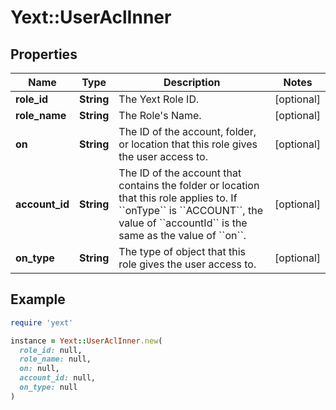 # Yext::UserAclInner

## Properties

| Name | Type | Description | Notes |
| ---- | ---- | ----------- | ----- |
| **role_id** | **String** | The Yext Role ID. | [optional] |
| **role_name** | **String** | The Role&#39;s Name.  | [optional] |
| **on** | **String** | The ID of the account, folder, or location that this role gives the user access to. | [optional] |
| **account_id** | **String** | The ID of the account that contains the folder or location that this role applies to.  If &#x60;&#x60;onType&#x60;&#x60; is &#x60;&#x60;ACCOUNT&#x60;&#x60;, the value of &#x60;&#x60;accountId&#x60;&#x60; is the same as the value of &#x60;&#x60;on&#x60;&#x60;.  | [optional] |
| **on_type** | **String** | The type of object that this role gives the user access to. | [optional] |

## Example

```ruby
require 'yext'

instance = Yext::UserAclInner.new(
  role_id: null,
  role_name: null,
  on: null,
  account_id: null,
  on_type: null
)
```

